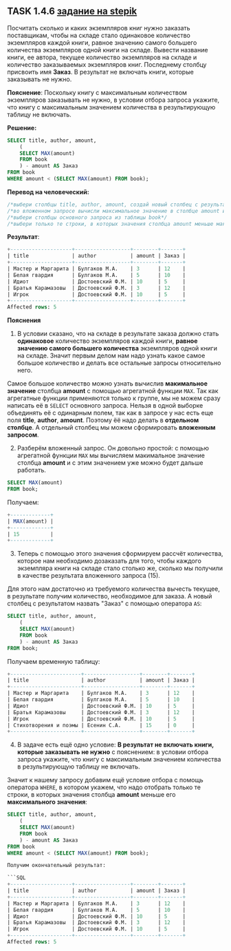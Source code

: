 ## TASK 1.4.6 [задание на stepik](https://stepik.org/lesson/297514/step/6?unit=279274)
Посчитать сколько и каких экземпляров книг нужно заказать поставщикам, чтобы на складе стало одинаковое количество
экземпляров каждой книги, равное значению самого большего количества экземпляров одной книги на складе. Вывести название
книги, ее автора, текущее количество экземпляров на складе и количество заказываемых экземпляров книг. Последнему столбцу
присвоить имя **Заказ**. В результат не включать книги, которые заказывать не нужно.

**Пояснение**: Поскольку книгу с максимальным количеством экземпляров заказывать не нужно, в условии отбора запроса укажите, что книгу с
максимальным значением количества в результирующую таблицу не включать.

**Решение:**

```SQL
SELECT title, author, amount,
	(
	SELECT MAX(amount)
	FROM book
	) - amount AS Заказ
FROM book 
WHERE amount < (SELECT MAX(amount) FROM book);
```

**Перевод на человеческий:**

```SQL
/*выбери столбцы title, author, amount, создай новый столбец с результатом вложенного запроса и назови его "Заказ"*/
/*во вложенном запросе вычисли максимальное значение в столбце amount из таблицы book*/
/*выбери столбцы основного запроса из таблицы book*/
/*выбери только те строки, в которых значения столбца amount меньше максимального значения столбца amount*/
```

**Результат**:

```SQL
+--------------------+------------------+--------+-------+
| title              | author           | amount | Заказ |
+--------------------+------------------+--------+-------+
| Мастер и Маргарита | Булгаков М.А.    | 3      | 12    |
| Белая гвардия      | Булгаков М.А.    | 5      | 10    |
| Идиот              | Достоевский Ф.М. | 10     | 5     |
| Братья Карамазовы  | Достоевский Ф.М. | 3      | 12    |
| Игрок              | Достоевский Ф.М. | 10     | 5     |
+--------------------+------------------+--------+-------+
Affected rows: 5
```

**Пояснения**

1. В условии сказано, что на складе в результате заказа должно стать **одинаковое** количество экземпляров каждой книги,
**равное значению самого большего количества** экземпляров одной книги на складе. Значит первым делом нам надо узнать какое самое большое количество
и делать все остальные запросы относительно него.

Самое большое количество можно узнать вычислив **макимальное значение** столбца **amount** с помощью агрегатной функции ```MAX```.
Так как агрегатные функции применяются только к группе, мы не можем сразу написать её в ```SELECT``` основного запроса.
Нельзя в одной выборке объединять её с одинарным полем, так как в запросе у нас есть еще поля **title**, **author**, **amount**. Поэтому ёё надо
делать в **отдельном столбце**. А отдельный столбец мы можем сформировать **вложенным запросом**.

2. Разберём вложенный запрос. Он довольно простой: с помощью агрегатной функции ```MAX``` мы вычисляем макимальное значение столбца **amount**
и с этим значением уже можно будет дальше работать.

```SQL
SELECT MAX(amount)
FROM book;
```

Получаем:

```SQL
+-------------+
| MAX(amount) |
+-------------+
| 15          |
+-------------+
```

3. Теперь с помощью этого значения сформируем рассчёт количества, которое нам необходимо дозаказать для того, чтобы каждого экземпляра книги на складе
стало столько же, сколько мы получили в качестве результата вложенного запроса (15).

Для этого нам достаточно из требуемого количества вычесть текущее, в результате получим количество, необходимое для заказа. А новый столбец с результатом
назвать "Заказ" с помощью оператора ```AS```:

```SQL
SELECT title, author, amount,
	(
	SELECT MAX(amount)
	FROM book
	) - amount AS Заказ
FROM book;
```

Получаем временную таблицу:

```SQL
+-----------------------+------------------+--------+-------+
| title                 | author           | amount | Заказ |
+-----------------------+------------------+--------+-------+
| Мастер и Маргарита    | Булгаков М.А.    | 3      | 12    |
| Белая гвардия         | Булгаков М.А.    | 5      | 10    |
| Идиот                 | Достоевский Ф.М. | 10     | 5     |
| Братья Карамазовы     | Достоевский Ф.М. | 3      | 12    |
| Игрок                 | Достоевский Ф.М. | 10     | 5     |
| Стихотворения и поэмы | Есенин С.А.      | 15     | 0     |
+-----------------------+------------------+--------+-------+
```

4. В задаче есть ещё одно условие: **В результат не включать книги, которые заказывать не нужно** с пояснением: в условии отбора запроса укажите, что
книгу с максимальным значением количества в результирующую таблицу не включать.

Значит к нашему запросу добавим ещё условие отбора с помощь оператора ```WHERE```, в котором укажем, что надо отобрать только те строки,
в которых значения столбца **amount** меньше его **максимального значения**:

```SQL
SELECT title, author, amount,
	(
	SELECT MAX(amount)
	FROM book
	) - amount AS Заказ
FROM book 
WHERE amount < (SELECT MAX(amount) FROM book);

Получим окончательный результат:

```SQL
+--------------------+------------------+--------+-------+
| title              | author           | amount | Заказ |
+--------------------+------------------+--------+-------+
| Мастер и Маргарита | Булгаков М.А.    | 3      | 12    |
| Белая гвардия      | Булгаков М.А.    | 5      | 10    |
| Идиот              | Достоевский Ф.М. | 10     | 5     |
| Братья Карамазовы  | Достоевский Ф.М. | 3      | 12    |
| Игрок              | Достоевский Ф.М. | 10     | 5     |
+--------------------+------------------+--------+-------+
Affected rows: 5
```
